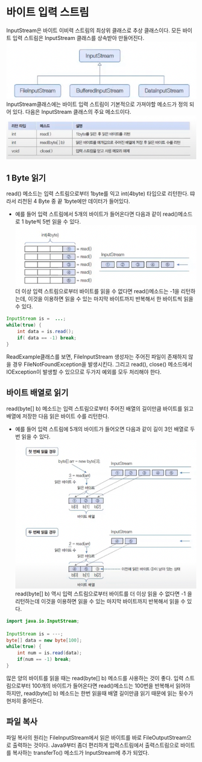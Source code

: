 # 바이트 입력 스트림
InputStream은 바이트 이비력 스트림의 최상위 클래스로 추상 클래스이다.
모든 바이트 입력 스트림은 InputStream 클래스를 상속받아 만들어진다.
![img.png](resource/img_6.png) <br>
InputStream클래스에는 바이트 입력 스트림이 기본적으로 가져야할 메소드가 정의 되어 있다.
다음은 InputStream 클래스의 주요 메소드이다.
![img_1.png](resource/img_7.png)


## 1 Byte 읽기
read() 메소드는 입력 스트림으로부터 1byte를 익고 int(4byte) 타입으로 리턴한다. 땨라서 리천된 4 Byte 중 끝 1byte에만 데이터가 들어있다.
- 예를 들어 입력 스트림에서 5개의 바이트가 들어온다면 다음과 같이 read()메소드로 1 byte씩 5번 읽을 수 있다.
![img_2.png](resource/img_8.png)
더 이상 입력 스트림으로부터 바이트를 읽을 수 없다면 read()메소드는 -1을 리턴하는데, 이것을 이용하면 읽을 수 있는 마지막 바이트까지 반복해서 한 바이트씩 읽을 수 있다.
```java
InputStream is =  ...;
while(true) {
    int data = is.read();
    if( data == -1) break;
}
```
ReadExample클래스를 보면, FileInputStream 생성자는 주어진 파일이 존재하지 않을 경우 FileNotFoundException을 발생시킨다.
그리고 read(), close() 메소드에서 IOException이 발생할 수 있으므로 두가지 예외를 모두 처리해야 한다.

## 바이트 배열로 읽기
read(byte[] b) 메소드는 입력 스트림으로부터 주어진 배열의 길이만큼 바이트를 읽고 배열에 저장한 다음 읽은 바이트 수를 리턴한다.
- 예를 들어 입력 스트림에 5개의 바이트가 들어오면 다음과 같이 길이 3인 배열로 두번 읽을 수 있다.
  ![img_3.png](resource/img_9.png)
read(byte[] b) 역시 입력 스트림으로부터 바이트를 더 이상 읽을 수 없다면 -1 을 리턴하는데 이것을 이용하면 읽을 수 있는 마지막 바이트까지 반복해서 읽을 수 있다.

```java
import java.io.InputStream;

InputStream is = ---;
byte[] data = new byte[100];
while(true) {
    int num = is.read(data);
    if(num == -1) break;
}
```
많은 양의 바이트를 읽을 때는 read(byte[] b) 메소드를 사용하는 것이 좋다.
입력 스트림으로부터 100개의 바이트가 들어온다면 read()메소드는 100번을 반복해서 읽어야 하지만, read(byte[] b) 메소드는 한번 읽을때 배열 길이만큼 읽기 때문에 읽는 횟수가 현저히 줄어든다.


## 파일 복사
파일 복사의 원리는 FileInputStream에서 읽은 바이트를 바로 FileOutputStream으로 출력하는 것이다.
Java9부터 좀더 편리하게 입력스트림에서 출력스트림으로 바이트를 복사하는 transferTo() 메소드가 InputStream에 추가 되었다.

